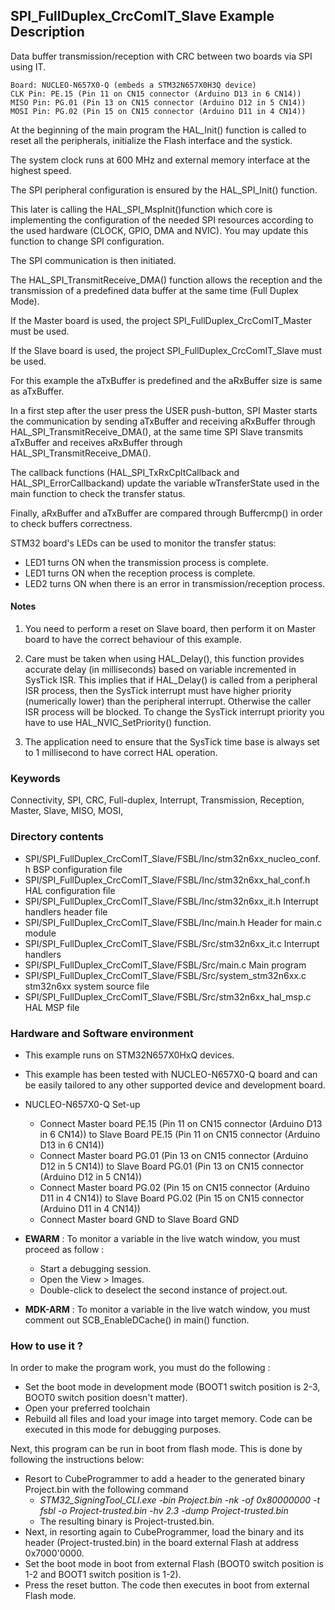 ## <b>SPI_FullDuplex_CrcComIT_Slave Example Description</b>

Data buffer transmission/reception with CRC between two boards via SPI using IT.

	Board: NUCLEO-N657X0-Q (embeds a STM32N657X0H3Q device)
	CLK Pin: PE.15 (Pin 11 on CN15 connector (Arduino D13 in 6 CN14))
	MISO Pin: PG.01 (Pin 13 on CN15 connector (Arduino D12 in 5 CN14))
	MOSI Pin: PG.02 (Pin 15 on CN15 connector (Arduino D11 in 4 CN14))

At the beginning of the main program the HAL_Init() function is called to reset
all the peripherals, initialize the Flash interface and the systick.

The system clock runs at 600 MHz and external memory interface at the highest speed.

The SPI peripheral configuration is ensured by the HAL_SPI_Init() function.

This later is calling the HAL_SPI_MspInit()function which core is implementing
the configuration of the needed SPI resources according to the used hardware (CLOCK,
GPIO, DMA and NVIC). You may update this function to change SPI configuration.

The SPI communication is then initiated.

The HAL_SPI_TransmitReceive_DMA() function allows the reception and the
transmission of a predefined data buffer at the same time (Full Duplex Mode).

If the Master board is used, the project SPI_FullDuplex_CrcComIT_Master must be used.

If the Slave board is used, the project SPI_FullDuplex_CrcComIT_Slave must be used.

For this example the aTxBuffer is predefined and the aRxBuffer size is same as aTxBuffer.

In a first step after the user press the USER push-button, SPI Master starts the
communication by sending aTxBuffer and receiving aRxBuffer through
HAL_SPI_TransmitReceive_DMA(), at the same time SPI Slave transmits aTxBuffer
and receives aRxBuffer through HAL_SPI_TransmitReceive_DMA().

The callback functions (HAL_SPI_TxRxCpltCallback and HAL_SPI_ErrorCallbackand) update
the variable wTransferState used in the main function to check the transfer status.

Finally, aRxBuffer and aTxBuffer are compared through Buffercmp() in order to
check buffers correctness.

STM32 board's LEDs can be used to monitor the transfer status:

 - LED1 turns ON when the transmission process is complete.
 - LED1 turns ON when the reception process is complete.
 - LED2 turns ON when there is an error in transmission/reception process.

#### <b>Notes</b>

 1. You need to perform a reset on Slave board, then perform it on Master board
    to have the correct behaviour of this example.

 2. Care must be taken when using HAL_Delay(), this function provides accurate delay (in milliseconds)
    based on variable incremented in SysTick ISR. This implies that if HAL_Delay() is called from
    a peripheral ISR process, then the SysTick interrupt must have higher priority (numerically lower)
    than the peripheral interrupt. Otherwise the caller ISR process will be blocked.
    To change the SysTick interrupt priority you have to use HAL_NVIC_SetPriority() function.

 3. The application need to ensure that the SysTick time base is always set to 1 millisecond
    to have correct HAL operation.

### <b>Keywords</b>

Connectivity, SPI, CRC, Full-duplex, Interrupt, Transmission, Reception, Master, Slave, MISO, MOSI,

### <b>Directory contents</b>

  - SPI/SPI_FullDuplex_CrcComIT_Slave/FSBL/Inc/stm32n6xx_nucleo_conf.h         BSP configuration file
  - SPI/SPI_FullDuplex_CrcComIT_Slave/FSBL/Inc/stm32n6xx_hal_conf.h            HAL configuration file
  - SPI/SPI_FullDuplex_CrcComIT_Slave/FSBL/Inc/stm32n6xx_it.h                  Interrupt handlers header file
  - SPI/SPI_FullDuplex_CrcComIT_Slave/FSBL/Inc/main.h                          Header for main.c module
  - SPI/SPI_FullDuplex_CrcComIT_Slave/FSBL/Src/stm32n6xx_it.c                  Interrupt handlers
  - SPI/SPI_FullDuplex_CrcComIT_Slave/FSBL/Src/main.c                          Main program
  - SPI/SPI_FullDuplex_CrcComIT_Slave/FSBL/Src/system_stm32n6xx.c              stm32n6xx system source file
  - SPI/SPI_FullDuplex_CrcComIT_Slave/FSBL/Src/stm32n6xx_hal_msp.c             HAL MSP file

### <b>Hardware and Software environment</b>

  - This example runs on STM32N657X0HxQ devices.

  - This example has been tested with NUCLEO-N657X0-Q board and can be
    easily tailored to any other supported device and development board.

  - NUCLEO-N657X0-Q Set-up
    - Connect Master board PE.15 (Pin 11 on CN15 connector (Arduino D13 in 6 CN14)) to Slave Board PE.15 (Pin 11 on CN15 connector (Arduino D13 in 6 CN14))
    - Connect Master board PG.01 (Pin 13 on CN15 connector (Arduino D12 in 5 CN14)) to Slave Board PG.01 (Pin 13 on CN15 connector (Arduino D12 in 5 CN14))
    - Connect Master board PG.02 (Pin 15 on CN15 connector (Arduino D11 in 4 CN14)) to Slave Board PG.02 (Pin 15 on CN15 connector (Arduino D11 in 4 CN14))
    - Connect Master board GND  to Slave Board GND

  - **EWARM** : To monitor a variable in the live watch window, you must proceed as follow :
    - Start a debugging session.
    - Open the View > Images.
    - Double-click to deselect the second instance of project.out.

  - **MDK-ARM** : To monitor a variable in the live watch window, you must comment out SCB_EnableDCache() in main() function.

### <b>How to use it ?</b>

In order to make the program work, you must do the following :

 - Set the boot mode in development mode (BOOT1 switch position is 2-3, BOOT0 switch position doesn't matter).
 - Open your preferred toolchain
 - Rebuild all files and load your image into target memory. Code can be executed in this mode for debugging purposes.

 Next, this program can be run in boot from flash mode. This is done by following the instructions below:

 - Resort to CubeProgrammer to add a header to the generated binary Project.bin with the following command
   - *STM32_SigningTool_CLI.exe -bin Project.bin -nk -of 0x80000000 -t fsbl -o Project-trusted.bin -hv 2.3 -dump Project-trusted.bin*
   - The resulting binary is Project-trusted.bin.
 - Next, in resorting again to CubeProgrammer, load the binary and its header (Project-trusted.bin) in the board external Flash at address 0x7000'0000.
 - Set the boot mode in boot from external Flash (BOOT0 switch position is 1-2 and BOOT1 switch position is 1-2).
 - Press the reset button. The code then executes in boot from external Flash mode.

